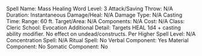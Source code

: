 
Spell Name: Mass Healing Word
Level: 3
Attack/Saving Throw: N/A
Duration: Instantaneous
Damage/Heal: N/A
Damage Type: N/A
Casting Time: 
Range: 60 ft.
Target/Area: N/A
Components: N/A
Cost: N/A
Class: Cleric
School: Evocation
Additional Detail: Targets HEAL 1d4 + casting ability modifier. No effect on undead/constructs.
Per Higher Spell Level: N/A
Concentration Spell: N/A
Ritual Spell: No
Verbal Component: Yes
Material Component: No
Somatic Component: No
